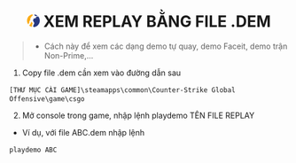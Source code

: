 <h1 align="center"><img width="23px" style="border-radius: 50%" src="https://raw.githubusercontent.com/tori2105/CS2-Ultimate-Guide/refs/heads/main/IMG/Counter-Strike_2_29.webp"> XEM REPLAY BẰNG FILE .DEM</h1>

> - Cách này để xem các dạng demo tự quay, demo Faceit, demo trận Non-Prime,...

1. Copy file .dem cần xem vào đường dẫn sau
```
[THƯ MỤC CÀI GAME]\steamapps\common\Counter-Strike Global Offensive\game\csgo
```
2. Mở console trong game, nhập lệnh playdemo TÊN FILE REPLAY
- Ví dụ, với file ABC.dem nhập lệnh
```
playdemo ABC
```
